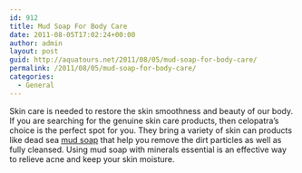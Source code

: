 ```yaml
---
id: 912
title: Mud Soap For Body Care
date: 2011-08-05T17:02:24+00:00
author: admin
layout: post
guid: http://aquatours.net/2011/08/05/mud-soap-for-body-care/
permalink: /2011/08/05/mud-soap-for-body-care/
categories:
  - General
---
```

Skin care is needed to restore the skin smoothness and beauty of our body. If you are searching for the genuine skin care products, then celopatra&#8217;s choice is the perfect spot for you. They bring a variety of skin can products like dead sea [mud soap](http://www.cleopatraschoice.com/mud-soap.html) that help you remove the dirt particles as well as fully cleansed. Using mud soap with minerals essential is an effective way to relieve acne and keep your skin moisture.
